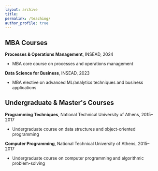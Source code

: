 ```yaml
---
layout: archive
title:
permalink: /teaching/
author_profile: true
---
```


## MBA Courses

**Processes & Operations Management**, INSEAD, 2024  
- MBA core course on processes and operations management

**Data Science for Business**, INSEAD, 2023  
- MBA elective on advanced ML/analytics techniques and business applications  

## Undergraduate & Master's Courses

**Programming Techniques**, National Technical University of Athens, 2015–2017  
- Undergraduate course on data structures and object-oriented programming  

**Computer Programming**, National Technical University of Athens, 2015–2017  
- Undergraduate course on computer programming and algorithmic problem-solving  
